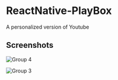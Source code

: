 # ReactNative-PlayBox
A personalized version of Youtube
## Screenshots

![Group 4](https://user-images.githubusercontent.com/42527124/85916591-ee78db80-b86f-11ea-95cf-ad969ca8adfc.png)

![Group 3](https://user-images.githubusercontent.com/42527124/85916404-25e68880-b86e-11ea-8098-ac58548ae2a0.png)
